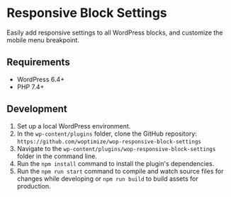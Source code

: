 # Responsive Block Settings

Easily add responsive settings to all WordPress blocks, and customize the mobile menu breakpoint.

## Requirements

- WordPress 6.4+
- PHP 7.4+

## Development

1. Set up a local WordPress environment.
2. In the `wp-content/plugins` folder, clone the GitHub repository: `https://github.com/woptimize/wop-responsive-block-settings`
3. Navigate to the `wp-content/plugins/wop-responsive-block-settings` folder in the command line.
4. Run the `npm install` command to install the plugin's dependencies.
5. Run the `npm run start` command to compile and watch source files for changes while developing or `npm run build` to build assets for production.
